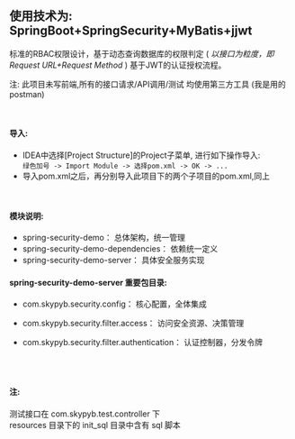 使用技术为: SpringBoot+SpringSecurity+MyBatis+jjwt
---

标准的RBAC权限设计，基于动态查询数据库的权限判定 (  *以接口为粒度，即 Request URL+Request Method*  ) 基于JWT的认证授权流程。  



注: 此项目未写前端,所有的接口请求/API调用/测试 均使用第三方工具 (我是用的postman)

<br>

#### 导入:  
* IDEA中选择[Project Structure]的Project子菜单, 进行如下操作导入:    
     `绿色加号 -> Import Module -> 选择pom.xml -> OK -> ... `
* 导入pom.xml之后，再分别导入此项目下的两个子项目的pom.xml,同上
<br>

#### 模块说明:
- spring-security-demo： 总体架构，统一管理
- spring-security-demo-dependencies： 依赖统一定义
- spring-security-demo-server： 具体安全服务实现

#### spring-security-demo-server 重要包目录:
- com.skypyb.security.config：  核心配置，全体集成
- com.skypyb.security.filter.access：   访问安全资源、决策管理
- com.skypyb.security.filter.authentication：   认证控制器，分发令牌
  
  <br>
  <br>
#### 注:

测试接口在 com.skypyb.test.controller 下  
resources 目录下的 init_sql 目录中含有 sql 脚本  

